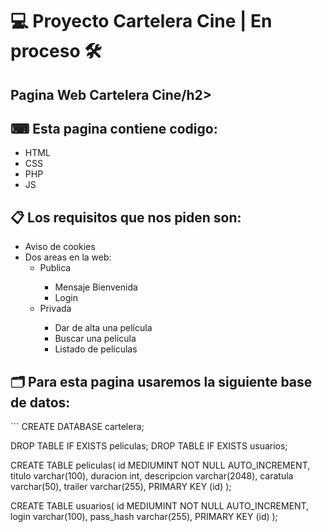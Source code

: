 
<h1>💻 Proyecto Cartelera Cine   |   En proceso 🛠 </h1>
  <h2>Pagina Web Cartelera Cine/h2>
   <h2>⌨ Esta pagina contiene codigo:</h2>
      <ul>
  <li>HTML</li>
  <li>CSS</li>
  <li>PHP</li>
  <li>JS</li>
      </ul>
  
  <h2>📋 Los requisitos que nos piden son: </h2>
  
  <ul>
    <li>Aviso de cookies</li>
   <li>Dos areas en la web:
  	<ul>
  		<li>Publica</li>
  		  <ul>
        <li>Mensaje Bienvenida</li>
          <li>Login</li>
  	    </ul>
      <li>Privada</li>
        <ul>
          <li>Dar de alta una película</li>
          <li>Buscar una pelicula</li>
          <li>Listado de peliculas</li>
  	    </ul>
  	</ul>
  </li>
  </ul>

   <h2>🗂 Para esta pagina usaremos la siguiente base de datos:</h2>
```
CREATE DATABASE cartelera;

DROP TABLE IF EXISTS peliculas;
DROP TABLE IF EXISTS usuarios;

CREATE TABLE peliculas(
    id          MEDIUMINT NOT NULL AUTO_INCREMENT,
    titulo      varchar(100),
    duracion    int,
    descripcion varchar(2048),
    caratula    varchar(50),
    trailer     varchar(255),
    PRIMARY KEY (id)
);

CREATE TABLE usuarios(
    id          MEDIUMINT NOT NULL AUTO_INCREMENT,
    login       varchar(100),
    pass_hash   varchar(255),
    PRIMARY KEY (id)
);
```
